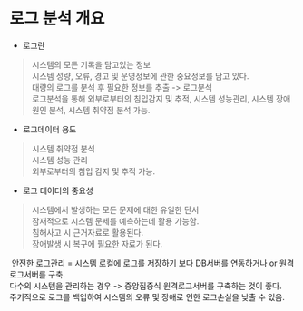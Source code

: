 

# 로그 분석 개요

- 로그란 

>시스템의 모든 기록을 담고있는 정보<br/>
>시스템 성량, 오류, 경고 및 운영정보에 관한 중요정보를 담고 있다.<br/>
>대량의 로그를 분석 후 필요한 정보를 추출 -> 로그분석<br/>
>로그분석을 통해 외부로부터의 침입감지 및 추적, 시스템 성능관리, 시스템 장애원인 분석, 시스템 취약점 분석 가능. 


- 로그데이터 용도

>시스템 취약점 분석<br/>
>시스템 성능 관리 <br/>
>외부로부터의 침입 감지 및 추적 가능. <br/>


- 로그 데이터의 중요성

>시스템에서 발생하는 모든 문제에 대한 유일한 단서 <br/>
>잠재적으로 시스템 문제를 예측하는데 활용 가능함. <br/>
>침해사고 시 근거자료로 활용된다. <br/>
>장애발생 시 복구에 필요한 자료가 된다. <br/>

​
안전한 로그관리 =  시스템 로컬에 로그를 저장하기 보다 DB서버를 연동하거나 or 원격로그서버를 구축. <br/>
다수의 시스템을 관리하는 경우 -> 중앙집중식 원격로그서버를 구축하는 것이 좋다. <br/>
주기적으로 로그를 백업하여 시스템의 오류 및 장애로 인한 로그손실을 낮출 수 있음. <br/>


